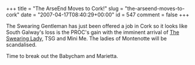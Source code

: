 +++
title = "The ArseEnd Moves to Cork!"
slug = "the-arseend-moves-to-cork"
date = "2007-04-17T08:40:29+00:00"
id = 547
comment = false
+++

The Swearing Gentleman has just been offered a job in Cork so it looks like South Galway's loss is the PROC's gain with the imminent arrival of [The Swearing Lady](http://arseendofireland.blogspot.com/), TSG and Mini Me. The ladies of Montenotte will be scandalised.

Time to break out the Babycham and Marietta.
